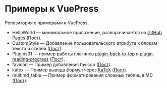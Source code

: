 # Примеры к VuePress

Репозитория с примерами к VuePress.

* HelloWorld — минимальное приложение, разворачивается на [GitHub Pages](https://kverde.github.io/VuePress/) ([Пост](https://way23.ru/размещаем-vuepress-hellowold-на-github-pages/)).
* CustomStyle — Добавление пользовательского атрибута к блокам текста и стилей ([Пост](https://way23.ru/vuepress-добавление-кастомных-стилей/)).
* Plugins01 — пример работы плагинов [plugin-back-to-top](https://v1.vuepress.vuejs.org/plugin/official/plugin-back-to-top.html) и [plugin-reading-progress](https://github.com/tolking/vuepress-plugin-reading-progress) ([Пост](https://way23.ru/плагины-vuepress-back-to-top-и-reading-progress/)).
* favicon — Пример добавления favicon ([Пост](https://way23.ru/добавляем-favicon-в-vuepress/)).
* katex — Пример вывода формул через [KaTeX](https://katex.org/) ([Пост](https://way23.ru/плагин-vuepress-для-отображения-формул-vuepress-plugin-katex/)).
* multimd_table — Пример форматирования сложных таблиц в MD ([Пост](https://way23.ru/объединение-ячеек-в-таблицах-vuepress/)).

